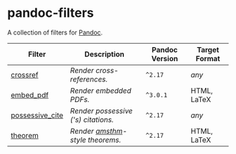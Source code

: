 # pandoc-filters

A collection of filters for [Pandoc].

| Filter            | Description                         | Pandoc Version | Target Format
|-------------------|-------------------------------------|----------------|--------------
| [crossref]        | _Render cross-references._          | `^2.17`        | _any_
| [embed_pdf]       | _Render embedded PDFs._             | `^3.0.1`       | HTML, LaTeX
| [possessive_cite] | _Render possessive ('s) citations._ | `^2.17`        | _any_
| [theorem]         | _Render [amsthm]-style theorems._   | `^2.17`        | HTML, LaTeX

[pandoc]: https://pandoc.org/
[crossref]: crossref/README.md
[embed_pdf]: embed_pdf/README.md
[possessive_cite]: possessive_cite/README.md
[theorem]: theorem/README.md
[amsthm]: https://www.ctan.org/pkg/amsthm
